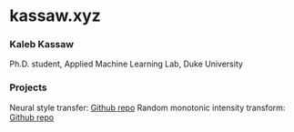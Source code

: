 # kassaw.xyz

### Kaleb Kassaw
Ph.D. student, Applied Machine Learning Lab, Duke University

### Projects
Neural style transfer: [Github repo](https://github.com/kalebkassaw/dnn-styler)
Random monotonic intensity transform: [Github repo](https://github.com/kalebkassaw/mono-aug)
